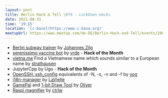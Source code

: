 ```yaml
---
layout: post
title: Berlin Hack & Tell \#79 - LockDown Hacks
date: 2021-08-31
time: '19:15'
location: '[c-base](https://www.c-base.org)'
meetupUrl: https://www.meetup.com/de-DE/Berlin-Hack-and-Tell/events/280321478/
---
```


* [Berlin subway trainer](http://jzilg.de/subway-trainer/) by [Johannes Zilg](https://github.com/jzilg)
* [serenissimo vaccine bot](https://github.com/vrde/serenissimo) by [vrde](https://github.com/vrde) - **Hack of the Month**
* [vietna.me](https://github.com/strathausen/vietname) Find a Vietnamese name which sounds similar to a European name by [strathausen](https://github.com/strathausen)
* JupyterCpp by Ugo - **Hack of the Month**
* [OpenSSH: ssh_config](https://njh.eu/openssh) equivalents of -N, -s, -n and -f by [vog](https://github.com/vog)
* [i18n-manager](https://github.com/LaVielle/i18n-manager) by [LaVielle](https://github.com/LaVielle)
* [GamePal](https://makeprojects.com/de/project/gamepal-poor-mans-mini-keyboard) and [1-bit Draw Tool](https://sp4ce.berlin/tools/simple_draw.html) by [Oliver](https://github.com/SP4CEberlin)
* [Raspi magnifier](https://github.com/ctrlw/magni) by [ctrlw](https://github.com/ctrlw)
